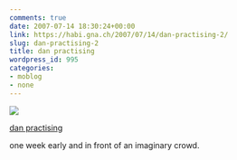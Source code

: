 ```yaml
---
comments: true
date: 2007-07-14 18:30:24+00:00
link: https://habi.gna.ch/2007/07/14/dan-practising-2/
slug: dan-practising-2
title: dan practising
wordpress_id: 995
categories:
- moblog
- none
---
```



 [![](https://static.flickr.com/1097/810813330_003ebab81f_m.jpg)](https://www.flickr.com/photos/habi/810813330/)
   

 
  [dan practising](https://www.flickr.com/photos/habi/810813330/)
    

 



one week early and in front of an imaginary crowd.
  

